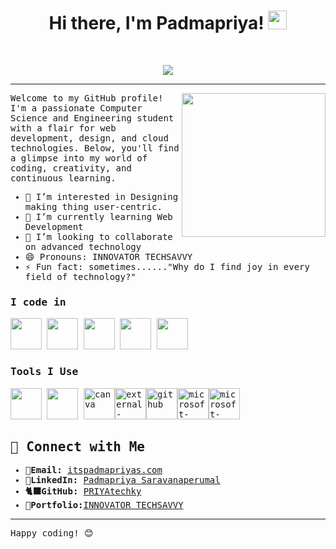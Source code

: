 <h1 align="center">
 Hi there, I'm Padmapriya!
  <img src="https://media.giphy.com/media/hvRJCLFzcasrR4ia7z/giphy.gif" width="30"></h1>
<br/>
<p align="center">
  <a href="https://github.com/DenverCoder1/readme-typing-svg"><img src="https://readme-typing-svg.herokuapp.com?lines=Computer+Science+Engineer;Web+Developer;DS%20|%20AI%20|%20Cloud%20Enthusiastic;Designing%20Dreams%20with%20Code&center=true&width=380&height=45"></a>
</p>
<hr/>
<samp>

<img align='right' src="https://media.giphy.com/media/ieyl9zmCjO4b4t6qoY/giphy.gif" width="230">

Welcome to my GitHub profile! I'm a passionate Computer Science and Engineering student with a flair for web development, design, and cloud technologies. Below, you'll find a glimpse into my world of coding, creativity, and continuous learning.

- 👀 I’m interested in Designing making thing user-centric. 
- 🌱 I’m currently learning Web Development
- 💞️ I’m looking to collaborate on advanced technology
- 😄 Pronouns: INNOVATOR TECHSAVVY
- ⚡ Fun fact: sometimes......"Why do I find joy in every field of technology?"

### I code in
<img height="50" width="50" src="https://img.icons8.com/color/48/000000/python.png" />  <img height="50" width="50" src="https://img.icons8.com/color/48/000000/java-coffee-cup-logo.png" /> <img height="50" width="50" src="https://img.icons8.com/color/48/000000/html-5.png" /> <img height="50" width="50" src="https://img.icons8.com/color/48/000000/css3.png" /> <img height="50" width="50" src="https://img.icons8.com/color/48/000000/javascript.png"/>

### Tools I Use
<img height="50" width="50" src="https://img.icons8.com/color/48/000000/visual-studio-code-2019.png"/> <img height="50" width="50" src="https://img.icons8.com/color/48/000000/figma--v1.png"/> <img width="50" height="50" src="https://img.icons8.com/color/48/canva.png" alt="canva"/><img width="50" height="50" src="https://img.icons8.com/external-tal-revivo-color-tal-revivo/48/external-docker-a-set-of-coupled-software-as-a-service-logo-color-tal-revivo.png" alt="external-docker-a-set-of-coupled-software-as-a-service-logo-color-tal-revivo"/><img width="50" height="50" src="https://img.icons8.com/fluency/48/github.png" alt="github"/><img width="50" height="50" src="https://img.icons8.com/fluency/48/microsoft-excel-2019.png" alt="microsoft-excel-2019"/><img width="50" height="50" src="https://img.icons8.com/cute-clipart/64/microsoft-word-2019.png" alt="microsoft-word-2019"/>

## 🔗 Connect with Me

- **📧Email:** [itspadmapriyas.com](mailto:itspadmapriyas@gmail.com)
- **🛄LinkedIn:** [Padmapriya Saravanaperumal](https://www.linkedin.com/in/padmapriya-saravanaperumal)
- **🐈‍⬛GitHub:** [PRIYAtechky](https://github.com/PRIYAtechky)
- **💼Portfolio:**[INNOVATOR TECHSAVVY](https://priyatechky.neocities.org/my%20portfolio/)

---
 Happy coding! 😊

